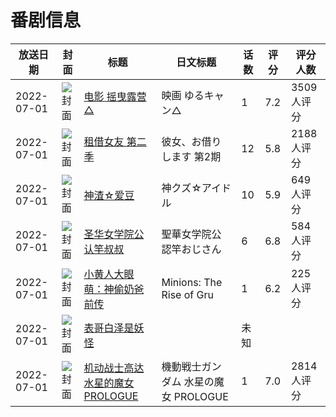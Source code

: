 # 番剧信息

|放送日期|封面|标题|日文标题|话数|评分|评分人数|
|---|---|---|---|---|---|---|
|2022-07-01|![封面](https://lain.bgm.tv/pic/cover/c/40/19/262898_NSwWq.jpg)|[电影 摇曳露营△](https://bangumi.tv/subject/262898)|映画 ゆるキャン△|1|7.2|3509人评分|
|2022-07-01|![封面](https://lain.bgm.tv/pic/cover/c/a6/f0/315745_n981m.jpg)|[租借女友 第二季](https://bangumi.tv/subject/315745)|彼女、お借りします 第2期|12|5.8|2188人评分|
|2022-07-01|![封面](https://lain.bgm.tv/pic/cover/c/88/ce/359985_wI8c7.jpg)|[神渣☆爱豆](https://bangumi.tv/subject/359985)|神クズ☆アイドル|10|5.9|649人评分|
|2022-07-01|![封面](https://bangumi.tv/img/no_icon_subject.png)|[圣华女学院公认竿叔叔](https://bangumi.tv/subject/378159)|聖華女学院公認竿おじさん|6|6.8|584人评分|
|2022-07-01|![封面](https://lain.bgm.tv/pic/cover/c/6d/c3/378297_7taSS.jpg)|[小黄人大眼萌：神偷奶爸前传](https://bangumi.tv/subject/378297)|Minions: The Rise of Gru|1|6.2|225人评分|
|2022-07-01|![封面](https://lain.bgm.tv/pic/cover/c/03/b9/488218_1RU8F.jpg)|[表哥白泽是妖怪](https://bangumi.tv/subject/488218)||未知|||
|2022-07-01|![封面](https://lain.bgm.tv/pic/cover/c/2a/9c/391706_GzNG2.jpg)|[机动战士高达 水星的魔女 PROLOGUE](https://bangumi.tv/subject/391706)|機動戦士ガンダム 水星の魔女 PROLOGUE|1|7.0|2814人评分|
